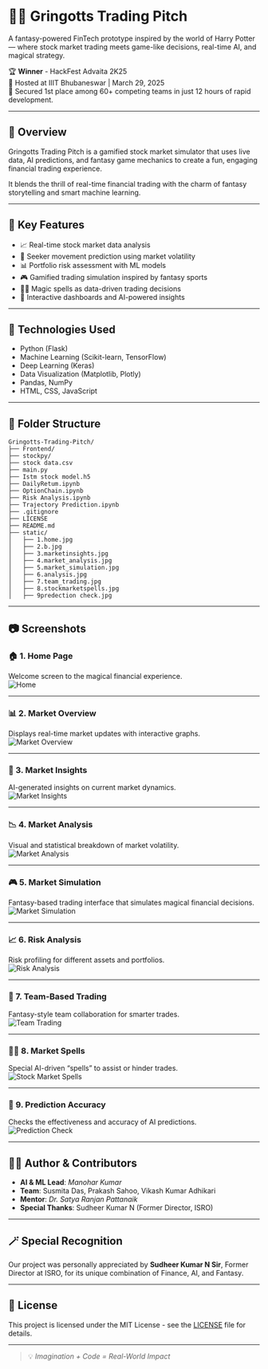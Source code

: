 # 🧙‍♂️ Gringotts Trading Pitch

A fantasy-powered FinTech prototype inspired by the world of Harry Potter — where stock market trading meets game-like decisions, real-time AI, and magical strategy.

🏆 **Winner** - HackFest Advaita 2K25  
📍 Hosted at IIIT Bhubaneswar | March 29, 2025  
🥇 Secured 1st place among 60+ competing teams in just 12 hours of rapid development.

---

## 🚀 Overview

Gringotts Trading Pitch is a gamified stock market simulator that uses live data, AI predictions, and fantasy game mechanics to create a fun, engaging financial trading experience.

It blends the thrill of real-time financial trading with the charm of fantasy storytelling and smart machine learning.

---

## 🧩 Key Features

- 📈 Real-time stock market data analysis  
- 🔮 Seeker movement prediction using market volatility  
- 📊 Portfolio risk assessment with ML models  
- 🎮 Gamified trading simulation inspired by fantasy sports  
- 🧙‍♀️ Magic spells as data-driven trading decisions  
- 🧠 Interactive dashboards and AI-powered insights  

---

## 🧠 Technologies Used

- Python (Flask)
- Machine Learning (Scikit-learn, TensorFlow)
- Deep Learning (Keras)
- Data Visualization (Matplotlib, Plotly)
- Pandas, NumPy
- HTML, CSS, JavaScript

---

## 🧪 Folder Structure

```
Gringotts-Trading-Pitch/
├── Frontend/
├── stockpy/
├── stock data.csv
├── main.py
├── Istm stock model.h5
├── DailyRetum.ipynb
├── OptionChain.ipynb
├── Risk Analysis.ipynb
├── Trajectory Prediction.ipynb
├── .gitignore
├── LICENSE
├── README.md
├── static/
│   ├── 1.home.jpg
│   ├── 2.b.jpg
│   ├── 3.marketinsights.jpg
│   ├── 4.market_analysis.jpg
│   ├── 5.market_simulation.jpg
│   ├── 6.analysis.jpg
│   ├── 7.team_trading.jpg
│   ├── 8.stockmarketspells.jpg
│   ├── 9predection check.jpg
```

---

## 📷 Screenshots

### 🏠 1. Home Page  
Welcome screen to the magical financial experience.  
![Home](static/home.jpg)

---

### 📊 2. Market Overview  
Displays real-time market updates with interactive graphs.  
![Market Overview](static/b.jpg)

---

### 🧠 3. Market Insights  
AI-generated insights on current market dynamics.  
![Market Insights](static/marketinsights.jpg)

---

### 📉 4. Market Analysis  
Visual and statistical breakdown of market volatility.  
![Market Analysis](static/market_analysis.jpg)

---

### 🎮 5. Market Simulation  
Fantasy-based trading interface that simulates magical financial decisions.  
![Market Simulation](static/market_simulation.jpg)

---

### 📈 6. Risk Analysis  
Risk profiling for different assets and portfolios.  
![Risk Analysis](static/analysis.jpg)

---

### 🤝 7. Team-Based Trading  
Fantasy-style team collaboration for smarter trades.  
![Team Trading](static/team_trading.jpg)

---

### 🧙‍♂️ 8. Market Spells  
Special AI-driven “spells” to assist or hinder trades.  
![Stock Market Spells](static/stockmarketspells.jpg)

---

### 🔮 9. Prediction Accuracy  
Checks the effectiveness and accuracy of AI predictions.  
![Prediction Check](static/predection_check.jpg)

---

## 👨‍💻 Author & Contributors

- **AI & ML Lead**: *Manohar Kumar*  
- **Team**: Susmita Das, Prakash Sahoo, Vikash Kumar Adhikari  
- **Mentor**: *Dr. Satya Ranjan Pattanaik*  
- **Special Thanks**: Sudheer Kumar N (Former Director, ISRO)

---

## 🪄 Special Recognition

Our project was personally appreciated by **Sudheer Kumar N Sir**, Former Director at ISRO, for its unique combination of Finance, AI, and Fantasy.

---

## 📜 License

This project is licensed under the MIT License - see the [LICENSE](LICENSE) file for details.

---

> 💡 *Imagination + Code = Real-World Impact*
